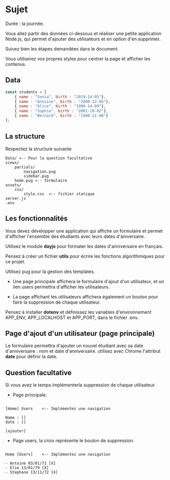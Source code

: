 # Sujet

Durée : la journée.

Vous allez partir des données ci-dessous et réaliser une petite application Node.js, qui permet d'ajouter des utilisateurs et en option d'en supprimer.

Suivez bien les étapes demandées dans le document.

Vous utiliserez vos propres styles pour centrer la page et afficher les contenus.

## Data

```js
const students = [
    { name : "Sonia", birth : "2019-14-05"},
    { name : "Antoine", birth : "2000-12-05"},
    { name : "Alice", birth : "1990-14-09"},
    { name : "Sophie", birth : "2001-10-02"},
    { name : "Bernard", birth : "1980-21-08"}
];
```

## La structure

Respectez la structure suivante

```text
Data/ <-- Pour la question facultative
views/
    partials/
        navigation.pug
        sidebar.pug
    home.pug <-- formulaire
assets/
    css/
        style.css  <-- fichier statique
server.js
.env
```

## Les fonctionnalités 

Vous devez développer une application qui affiche un formulaire et permet d'afficher l'ensemble des étudiants avec leurs dates d'aniversaire. 

Utilisez le module **dayjs** pour formater les dates d'anniversaire en français. 

Pensez à créer un fichier **utils** pour écrire les fonctions algorithmiques pour ce projet.

Utilisez pug pour la gestion des templates.

- Une page principale affichera le formulaire d'ajout d'un utilisateur, et un lien users permettra d'afficher les utilisateurs.

- La page affichant les utilisateurs affichera également un bouton pour faire la suppression de chaque utilisateur.

Pensez à installer **dotenv** et définissez les variables d'environnement APP_ENV, APP_LOCALHOST et APP_PORT, dans le fichier .env.

## Page d'ajout d'un utilisateur (page principale)

Le formulaire permettra d'ajouter un nouvel étudiant avec sa date d'anniversaire : nom et date d'anniversaire. utilisez avec Chrome l'attribut **date** pour définir la date.

## Question facultative

Si vous avez le temps implémenterla suppression de chaque utilisateur.

- Page principale.

```text

[Home] Users    <-- Implémentez une navigation

Name : []
date : []

[ajouter]

```

- Page users, la croix représente le bouton de suppression.

```text

Home [Users]    <-- Implémentez une navigation

- Antoine 03/01/71 [X]
- Elie 13/01/79 [X]
- Stephane 13/11/72 [X]
```